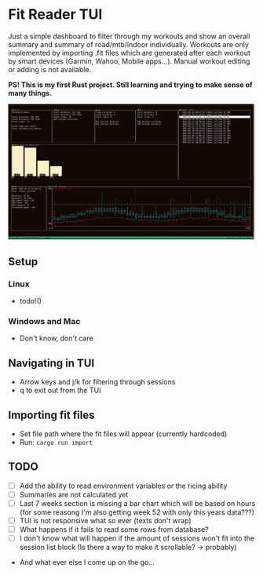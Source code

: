 # Fit Reader TUI
Just a simple dashboard to filter through my workouts and show an overall summary and summary of road/mtb/indoor individually. Workouts are only implemented by importing .fit files which are generated after each workout by smart devices (Garmin, Wahoo, Mobile apps...). Manual workout editing or adding is not available.

**PS! This is my first Rust project. Still learning and trying to make sense of many things.**

![image](/images/tui1.jpg)

## Setup
### Linux
- todo!()

### Windows and Mac
- Don't know, don't care

## Navigating in TUI
- Arrow keys and j/k for filtering through sessions
- q to exit out from the TUI

## Importing fit files
- Set file path where the fit files will appear (currently hardcoded)
- Run: `cargo run import`

## TODO
- [ ] Add the ability to read environment variables or the ricing ability
- [ ] Summaries are not calculated yet
- [ ] Last 7 weeks section is missing a bar chart which will be based on hours (for some reasong I'm also getting week 52 with only this years data???)
- [ ] TUI is not responsive what so ever (texts don't wrap)
- [ ] What happens if it fails to read some rows from database?
- [ ] I don't know what will happen if the amount of sessions won't fit into the session list block (Is there a way to make it scrollable? -> probably) 
- And what ever else I come up on the go...
